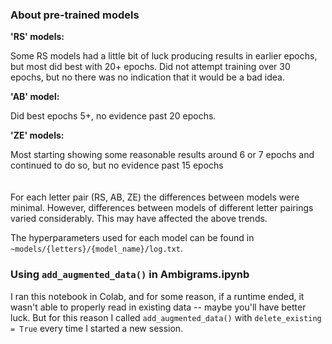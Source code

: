 ### About pre-trained models

**'RS' models:**

Some RS models had a little bit of luck producing results in earlier epochs, but most did best with 20+ epochs. 
Did not attempt training over 30 epochs, but no there was no indication that it would be a bad idea.

**'AB' model:**

Did best epochs 5+, no evidence past 20 epochs.

**'ZE' models:**

Most starting showing some reasonable results around 6 or 7 epochs and continued to do so, but no evidence past 15 epochs<br><br><br>
For each letter pair (RS, AB, ZE) the differences between models were minimal. However, differences 
between models of different letter pairings varied considerably. This may have affected the above
trends.

The hyperparameters used for each model can be found in `~models/{letters}/{model_name}/log.txt`.


### Using `add_augmented_data()` in Ambigrams.ipynb

I ran this notebook in Colab, and for some reason, if a runtime ended, it wasn't able to properly read in existing data -- 
maybe you'll have better luck. But for this reason I called `add_augmented_data()` with `delete_existing = True` every 
time I started a new session.
